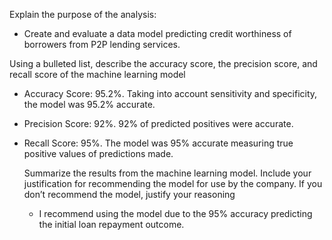 Explain the purpose of the analysis:
- Create and evaluate a data model predicting credit worthiness of borrowers from P2P lending services.

Using a bulleted list, describe the accuracy score, the precision score, and recall score of the machine learning model
- Accuracy Score: 95.2%.  Taking into account sensitivity and specificity, the model was 95.2% accurate.
- Precision Score: 92%.  92% of predicted positives were accurate.
- Recall Score: 95%. The model was 95% accurate measuring true positive values of predictions made.

  Summarize the results from the machine learning model. Include your justification for recommending the model for use by the company. If you don’t recommend the model, justify your reasoning
  - I recommend using the model due to the 95% accuracy predicting the initial loan repayment outcome.
